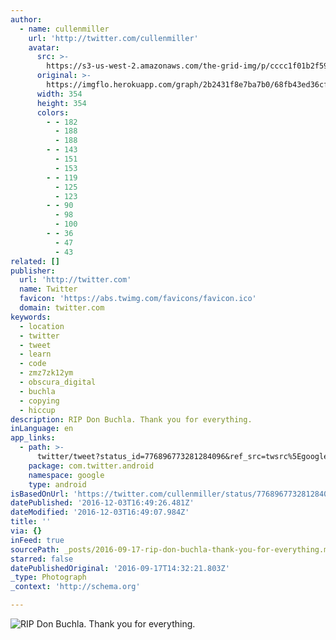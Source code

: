 ```yaml
---
author:
  - name: cullenmiller
    url: 'http://twitter.com/cullenmiller'
    avatar:
      src: >-
        https://s3-us-west-2.amazonaws.com/the-grid-img/p/cccc1f01b2f59737e128ec1e88f9fd1888e1f496.jpg
      original: >-
        https://imgflo.herokuapp.com/graph/2b2431f8e7ba7b0/68fb43ed36cf27fb6ebbc8de1a71e859/noop.jpg?input=https%3A%2F%2Fpbs.twimg.com%2Fprofile_images%2F768183021069475846%2FJFs5J6P1_400x400.jpg
      width: 354
      height: 354
      colors:
        - - 182
          - 188
          - 188
        - - 143
          - 151
          - 153
        - - 119
          - 125
          - 123
        - - 90
          - 98
          - 100
        - - 36
          - 47
          - 43
related: []
publisher:
  url: 'http://twitter.com'
  name: Twitter
  favicon: 'https://abs.twimg.com/favicons/favicon.ico'
  domain: twitter.com
keywords:
  - location
  - twitter
  - tweet
  - learn
  - code
  - zmz7zk12ym
  - obscura_digital
  - buchla
  - copying
  - hiccup
description: RIP Don Buchla. Thank you for everything.
inLanguage: en
app_links:
  - path: >-
      twitter/tweet?status_id=776896773281284096&ref_src=twsrc%5Egoogle%7Ctwcamp%5Eandroidseo%7Ctwgr%5Estatus%7Ctwterm%5E776896773281284096
    package: com.twitter.android
    namespace: google
    type: android
isBasedOnUrl: 'https://twitter.com/cullenmiller/status/776896773281284096'
datePublished: '2016-12-03T16:49:26.481Z'
dateModified: '2016-12-03T16:49:07.984Z'
title: ''
via: {}
inFeed: true
sourcePath: _posts/2016-09-17-rip-don-buchla-thank-you-for-everything.md
starred: false
datePublishedOriginal: '2016-09-17T14:32:21.803Z'
_type: Photograph
_context: 'http://schema.org'

---
```

![RIP Don Buchla. Thank you for everything.](https://pbs.twimg.com/media/CsgXflgVIAIrSXs.jpg:large)